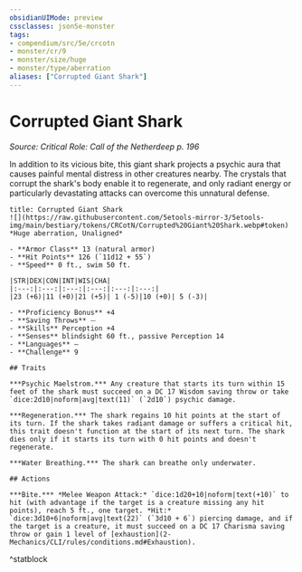 ```yaml
---
obsidianUIMode: preview
cssclasses: json5e-monster
tags:
- compendium/src/5e/crcotn
- monster/cr/9
- monster/size/huge
- monster/type/aberration
aliases: ["Corrupted Giant Shark"]
---
```

# Corrupted Giant Shark
*Source: Critical Role: Call of the Netherdeep p. 196*  

In addition to its vicious bite, this giant shark projects a psychic aura that causes painful mental distress in other creatures nearby. The crystals that corrupt the shark's body enable it to regenerate, and only radiant energy or particularly devastating attacks can overcome this unnatural defense.

```ad-statblock
title: Corrupted Giant Shark
![](https://raw.githubusercontent.com/5etools-mirror-3/5etools-img/main/bestiary/tokens/CRCotN/Corrupted%20Giant%20Shark.webp#token)
*Huge aberration, Unaligned*

- **Armor Class** 13 (natural armor)
- **Hit Points** 126 (`11d12 + 55`)
- **Speed** 0 ft., swim 50 ft.

|STR|DEX|CON|INT|WIS|CHA|
|:---:|:---:|:---:|:---:|:---:|:---:|
|23 (+6)|11 (+0)|21 (+5)| 1 (-5)|10 (+0)| 5 (-3)|

- **Proficiency Bonus** +4
- **Saving Throws** ⏤
- **Skills** Perception +4
- **Senses** blindsight 60 ft., passive Perception 14
- **Languages** —
- **Challenge** 9

## Traits

***Psychic Maelstrom.*** Any creature that starts its turn within 15 feet of the shark must succeed on a DC 17 Wisdom saving throw or take `dice:2d10|noform|avg|text(11)` (`2d10`) psychic damage.

***Regeneration.*** The shark regains 10 hit points at the start of its turn. If the shark takes radiant damage or suffers a critical hit, this trait doesn't function at the start of its next turn. The shark dies only if it starts its turn with 0 hit points and doesn't regenerate.

***Water Breathing.*** The shark can breathe only underwater.

## Actions

***Bite.*** *Melee Weapon Attack:* `dice:1d20+10|noform|text(+10)` to hit (with advantage if the target is a creature missing any hit points), reach 5 ft., one target. *Hit:* `dice:3d10+6|noform|avg|text(22)` (`3d10 + 6`) piercing damage, and if the target is a creature, it must succeed on a DC 17 Charisma saving throw or gain 1 level of [exhaustion](2-Mechanics/CLI/rules/conditions.md#Exhaustion).
```
^statblock